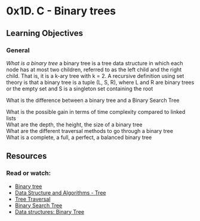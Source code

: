 # 0x1D. C - Binary trees

## Learning Objectives
### General
*What is a binary tree*
a binary tree is a tree data structure in which each node has at most two children, referred to as the left child and the right child. That is, it is a k-ary tree with k = 2. A recursive definition using set theory is that a binary tree is a tuple (L, S, R), where L and R are binary trees or the empty set and S is a singleton set containing the root
 
What is the difference between a binary tree and a Binary Search Tree
  
What is the possible gain in terms of time complexity compared to linked lists   
What are the depth, the height, the size of a binary tree  
What are the different traversal methods to go through a binary tree   
What is a complete, a full, a perfect, a balanced binary tree  

## Resources
### Read or watch:

+ [Binary tree](https://en.wikipedia.org/wiki/Binary_tree)
+ [Data Structure and Algorithms - Tree](https://www.tutorialspoint.com/data_structures_algorithms/tree_data_structure.htm)
+ [Tree Traversal](https://www.programiz.com/dsa/tree-traversal)
+ [Binary Search Tree](https://en.wikipedia.org/wiki/Binary_search_tree)
+ [Data structures: Binary Tree](https://www.youtube.com/watch?v=H5JubkIy_p8)
